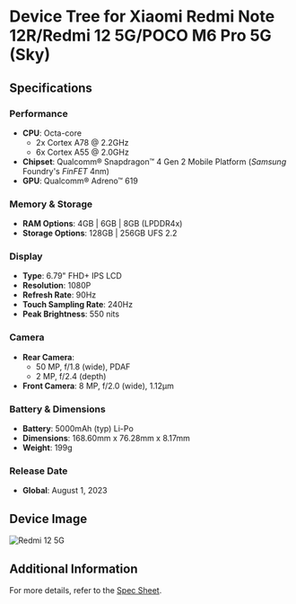 # Device Tree for Xiaomi Redmi Note 12R/Redmi 12 5G/POCO M6 Pro 5G (Sky)

## Specifications

### **Performance**
- **CPU**: Octa-core
  - 2x Cortex A78 @ 2.2GHz
  - 6x Cortex A55 @ 2.0GHz
- **Chipset**: Qualcomm® Snapdragon™ 4 Gen 2 Mobile Platform (*Samsung* Foundry's *FinFET* 4nm)
- **GPU**: Qualcomm® Adreno™ 619

### **Memory & Storage**
- **RAM Options**: 4GB | 6GB | 8GB (LPDDR4x)
- **Storage Options**: 128GB | 256GB UFS 2.2

### **Display**
- **Type**: 6.79" FHD+ IPS LCD
- **Resolution**: 1080P
- **Refresh Rate**: 90Hz
- **Touch Sampling Rate**: 240Hz
- **Peak Brightness**: 550 nits

### **Camera**
- **Rear Camera**:
  - 50 MP, f/1.8 (wide), PDAF
  - 2 MP, f/2.4 (depth)
- **Front Camera**: 8 MP, f/2.0 (wide), 1.12µm

### **Battery & Dimensions**
- **Battery**: 5000mAh (typ) Li-Po
- **Dimensions**: 168.60mm x 76.28mm x 8.17mm
- **Weight**: 199g

### **Release Date**
- **Global**: August 1, 2023

## Device Image

![Redmi 12 5G](https://github.com/prateekmaru/device_xiaomi_sky/assets/47496067/7dac6202-af1d-4942-944a-a8bd167ecf3e)

## Additional Information

For more details, refer to the [Spec Sheet](https://github.com/suvojit213/device_xiaomi_sky/tree/pixelstar?tab=readme-ov-file#specifications).
